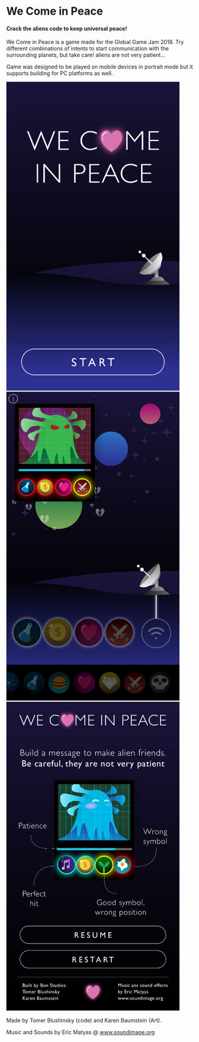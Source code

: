 # We Come in Peace
#### Crack the aliens code to keep universal peace!

We Come in Peace is a game made for the Global Game Jam 2018.
Try different combinations of intents to start communication with the surrounding planets, but take care! aliens are not very patient...

Game was designed to be played on mobile devices in portrait mode but it supports building for PC platforms as well.

![Intro](https://github.com/bluTomer/WCiP/blob/master/Screenshots/f043a3a0-cc47-4e50-93ba-d76c784f181f.png?raw=true)
![Scene](https://github.com/bluTomer/WCiP/blob/master/Screenshots/a4c9b181-4c26-464b-8315-fea9e9f47c65.png?raw=true)
![Info](https://github.com/bluTomer/WCiP/blob/master/Screenshots/7143cacd-c4bd-4be3-b7f9-871485f898e6.png?raw=true)

Made by Tomer Blushinsky (code) and Karen Baumstein (Art).

Music and Sounds by Eric Matyas @ www.soundimage.org

